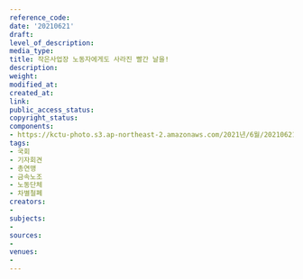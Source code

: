 ```yaml
---
reference_code: 
date: '20210621'
draft: 
level_of_description: 
media_type: 
title: 작은사업장 노동자에게도 사라진 빨간 날을!
description: 
weight: 
modified_at: 
created_at: 
link: 
public_access_status: 
copyright_status: 
components:
- https://kctu-photo.s3.ap-northeast-2.amazonaws.com/2021년/6월/20210621-작은사업장+노동자에게도+사라진+빨간+날을!_국회_기자회견_총연맹_금속노조_노동단체_차별철폐/_5D40176.jpg
tags:
- 국회
- 기자회견
- 총연맹
- 금속노조
- 노동단체
- 차별철폐
creators:
- 
subjects:
- 
sources:
- 
venues:
- 
---
```

